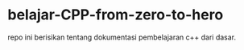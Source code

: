 # belajar-CPP-from-zero-to-hero
repo ini berisikan tentang dokumentasi pembelajaran c++ dari dasar.
